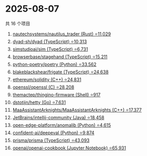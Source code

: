 # 2025-08-07

共 16 个项目

<!-- BEGIN GITHUB -->
<!-- 最后更新时间 2025-08-07 06:10:17 +0800 -->
1. [nautechsystems/nautilus_trader (Rust) ⭐11,029](https://github.com/nautechsystems/nautilus_trader)
1. [dyad-sh/dyad (TypeScript) ⭐10,313](https://github.com/dyad-sh/dyad)
1. [simstudioai/sim (TypeScript) ⭐6,731](https://github.com/simstudioai/sim)
1. [browserbase/stagehand (TypeScript) ⭐15,211](https://github.com/browserbase/stagehand)
1. [python-poetry/poetry (Python) ⭐33,562](https://github.com/python-poetry/poetry)
1. [blakeblackshear/frigate (TypeScript) ⭐24,638](https://github.com/blakeblackshear/frigate)
1. [ethereum/solidity (C++) ⭐24,831](https://github.com/ethereum/solidity)
1. [openssl/openssl (C) ⭐28,208](https://github.com/openssl/openssl)
1. [themactep/thingino-firmware (Shell) ⭐917](https://github.com/themactep/thingino-firmware)
1. [dstotijn/hetty (Go) ⭐7,631](https://github.com/dstotijn/hetty)
1. [MaaAssistantArknights/MaaAssistantArknights (C++) ⭐17,377](https://github.com/MaaAssistantArknights/MaaAssistantArknights)
1. [JetBrains/intellij-community (Java) ⭐18,458](https://github.com/JetBrains/intellij-community)
1. [open-edge-platform/anomalib (Python) ⭐4,615](https://github.com/open-edge-platform/anomalib)
1. [confident-ai/deepeval (Python) ⭐9,874](https://github.com/confident-ai/deepeval)
1. [prisma/prisma (TypeScript) ⭐43,093](https://github.com/prisma/prisma)
1. [openai/openai-cookbook (Jupyter Notebook) ⭐65,931](https://github.com/openai/openai-cookbook)
<!-- END GITHUB -->